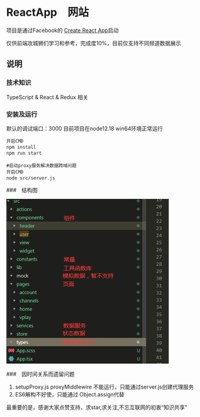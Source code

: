 # ReactApp　网站


项目是通过Facebook的 [Create React App](https://github.com/facebook/create-react-app)启动

仅供前端攻城狮们学习和参考，完成度10%，目前仅支持不同频道数据展示



## 说明

### 技术知识
TypeScript & React & Redux 相关


### 安装及运行


默认的调试端口：3000
目前项目在node12.18 win64环境正常运行

```
开启CMD
npm install
npm run start

#启动proxy服务解决数据跨域问题
开启CMD
node src/server.js

```

###　结构图



![Image text](https://raw.githubusercontent.com/kyomic/mapp/master/doc.png)



###　因时间关系而遗留问题

1. setupProxy.js  proxyMiddlewire 不能运行，只能通过server.js创建代理服务
2. ES6解构不好使，只能通过 Object.assign代替



最重要的是，感谢大家点赞支持，求star,求关注,不忘互联网的初衷“知识共享”